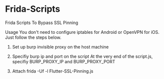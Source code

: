# Frida-Scripts
Frida Scripts To Bypass SSL Pinning

Usage
You don't need to configure iptables for Android or OpenVPN for iOS. Just follow the steps below.

1. Set up burp invisible proxy on the host machine

2. Specifiy burp ip and port on the script
At the very end of the script.js, specifiy BURP_PROXY_IP and BURP_PROXY_PORT

3. Attach
frida -Uf <package name> -l Flutter-SSL-Pinning.js
